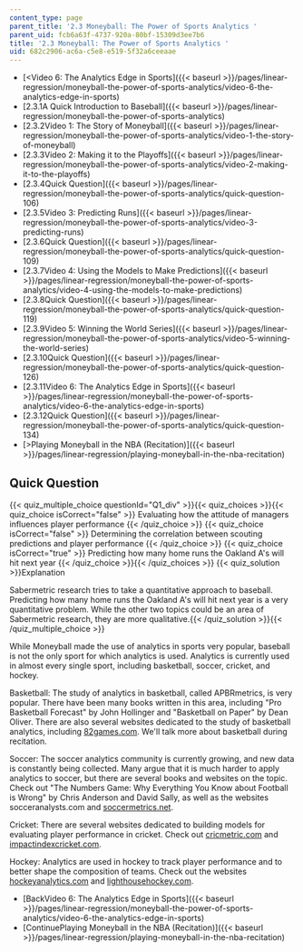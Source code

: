 ```yaml
---
content_type: page
parent_title: '2.3 Moneyball: The Power of Sports Analytics '
parent_uid: fcb6a63f-4737-920a-80bf-15309d3ee7b6
title: '2.3 Moneyball: The Power of Sports Analytics '
uid: 682c2906-ac6a-c5e8-e519-5f32a6ceeaae
---
```


*   [<Video 6: The Analytics Edge in Sports]({{< baseurl >}}/pages/linear-regression/moneyball-the-power-of-sports-analytics/video-6-the-analytics-edge-in-sports)
*   [2.3.1A Quick Introduction to Baseball]({{< baseurl >}}/pages/linear-regression/moneyball-the-power-of-sports-analytics)
*   [2.3.2Video 1: The Story of Moneyball]({{< baseurl >}}/pages/linear-regression/moneyball-the-power-of-sports-analytics/video-1-the-story-of-moneyball)
*   [2.3.3Video 2: Making it to the Playoffs]({{< baseurl >}}/pages/linear-regression/moneyball-the-power-of-sports-analytics/video-2-making-it-to-the-playoffs)
*   [2.3.4Quick Question]({{< baseurl >}}/pages/linear-regression/moneyball-the-power-of-sports-analytics/quick-question-106)
*   [2.3.5Video 3: Predicting Runs]({{< baseurl >}}/pages/linear-regression/moneyball-the-power-of-sports-analytics/video-3-predicting-runs)
*   [2.3.6Quick Question]({{< baseurl >}}/pages/linear-regression/moneyball-the-power-of-sports-analytics/quick-question-109)
*   [2.3.7Video 4: Using the Models to Make Predictions]({{< baseurl >}}/pages/linear-regression/moneyball-the-power-of-sports-analytics/video-4-using-the-models-to-make-predictions)
*   [2.3.8Quick Question]({{< baseurl >}}/pages/linear-regression/moneyball-the-power-of-sports-analytics/quick-question-119)
*   [2.3.9Video 5: Winning the World Series]({{< baseurl >}}/pages/linear-regression/moneyball-the-power-of-sports-analytics/video-5-winning-the-world-series)
*   [2.3.10Quick Question]({{< baseurl >}}/pages/linear-regression/moneyball-the-power-of-sports-analytics/quick-question-126)
*   [2.3.11Video 6: The Analytics Edge in Sports]({{< baseurl >}}/pages/linear-regression/moneyball-the-power-of-sports-analytics/video-6-the-analytics-edge-in-sports)
*   [2.3.12Quick Question]({{< baseurl >}}/pages/linear-regression/moneyball-the-power-of-sports-analytics/quick-question-134)
*   [\>Playing Moneyball in the NBA (Recitation)]({{< baseurl >}}/pages/linear-regression/playing-moneyball-in-the-nba-recitation)

Quick Question
--------------

{{< quiz_multiple_choice questionId="Q1_div" >}}{{< quiz_choices >}}{{< quiz_choice isCorrect="false" >}}&nbsp;Evaluating how the attitude of managers influences player performance&nbsp;{{< /quiz_choice >}}
{{< quiz_choice isCorrect="false" >}}&nbsp;Determining the correlation between scouting predictions and player performance&nbsp;{{< /quiz_choice >}}
{{< quiz_choice isCorrect="true" >}}&nbsp;Predicting how many home runs the Oakland A's will hit next year&nbsp;{{< /quiz_choice >}}{{< /quiz_choices >}}
{{< quiz_solution >}}Explanation

Sabermetric research tries to take a quantitative approach to baseball. Predicting how many home runs the Oakland A's will hit next year is a very quantitative problem. While the other two topics could be an area of Sabermetric research, they are more qualitative.{{< /quiz_solution >}}{{< /quiz_multiple_choice >}}

While Moneyball made the use of analytics in sports very popular, baseball is not the only sport for which analytics is used. Analytics is currently used in almost every single sport, including basketball, soccer, cricket, and hockey.

Basketball: The study of analytics in basketball, called APBRmetrics, is very popular. There have been many books written in this area, including "Pro Basketball Forecast" by John Hollinger and "Basketball on Paper" by Dean Oliver. There are also several websites dedicated to the study of basketball analytics, including [82games.com](http://www.82games.com). We'll talk more about basketball during recitation.

Soccer: The soccer analytics community is currently growing, and new data is constantly being collected. Many argue that it is much harder to apply analytics to soccer, but there are several books and websites on the topic. Check out "The Numbers Game: Why Everything You Know about Football is Wrong" by Chris Anderson and David Sally, as well as the websites socceranalysts.com and [soccermetrics.net](http://www.soccermetrics.net).

Cricket: There are several websites dedicated to building models for evaluating player performance in cricket. Check out [cricmetric.com](http://www.cricmetric.com) and [impactindexcricket.com](http://www.impactindexcricket.com).

Hockey: Analytics are used in hockey to track player performance and to better shape the composition of teams. Check out the websites [hockeyanalytics.com](http://www.hockeyanalytics.com) and [lighthousehockey.com](http://www.lighthousehockey.com).

*   [BackVideo 6: The Analytics Edge in Sports]({{< baseurl >}}/pages/linear-regression/moneyball-the-power-of-sports-analytics/video-6-the-analytics-edge-in-sports)
*   [ContinuePlaying Moneyball in the NBA (Recitation)]({{< baseurl >}}/pages/linear-regression/playing-moneyball-in-the-nba-recitation)